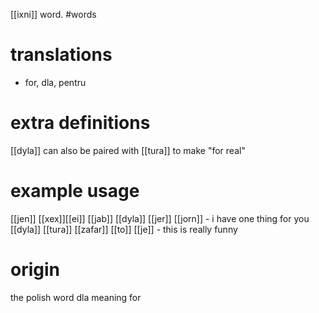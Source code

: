 [[ixni]] word.
#words
# translations
- for, dla, pentru
# extra definitions
[[dyla]] can also be paired with [[tura]] to make "for real"
# example usage
[[jen]] [[xex]][[ei]] [[jab]] [[dyla]] [[jer]] [[jorn]] - i have one thing for you
[[dyla]] [[tura]] [[zafar]] [[to]] [[je]] - this is really funny
# origin
the polish word dla meaning for